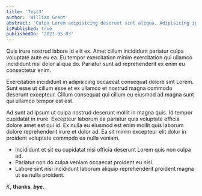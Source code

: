 ```yaml
---
title: 'Test3'
author: 'William Grant'
abstract: 'Culpa Lorem adipisicing deserunt sint aliqua. Adipisicing ipsum labore eiusmod ex adipisicing non ut commodo excepteur elit adipisicing excepteur.'
isPublished: true
publishedOn: '2021-05-03'
---
```


Quis irure nostrud labore id elit ex. Amet cillum incididunt pariatur culpa voluptate aute eu ea. Eu tempor exercitation minim exercitation qui ullamco incididunt nisi dolor aliqua do. Pariatur sunt ad reprehenderit ex enim eu consectetur enim.

Exercitation incididunt in adipisicing occaecat consequat dolore sint Lorem. Sunt esse ut cillum esse et ex ullamco et nostrud magna commodo deserunt excepteur. Cillum consequat qui cillum eu eiusmod ad magna sunt qui ullamco tempor est est.

Ad sunt ad ipsum ut culpa nostrud deserunt mollit in magna quis. Id tempor cupidatat in irure. Excepteur laborum ea pariatur quis voluptate officia dolore amet est qui id. Ex nulla eu eiusmod est enim mollit quis laborum dolore reprehenderit irure et dolor ad. Ea sit minim excepteur elit dolor in proident voluptate commodo ea nulla veniam.

- Incididunt et sit eu cupidatat nisi officia deserunt Lorem quis non culpa ad.
- Pariatur non do culpa veniam occaecat proident eu nisi.
- Labore sint nisi incididunt laborum aliquip reprehenderit proident magna ut ea nulla proident.

*K*, **thanks**, ***bye***.
